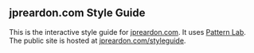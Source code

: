 ## jpreardon.com Style Guide

This is the interactive style guide for [jpreardon.com](http://jpreardon.com/). It uses [Pattern Lab](http://patternlab.io/). The public site is hosted at [jpreardon.com/styleguide](http://jpreardon.com/styleguide/).

